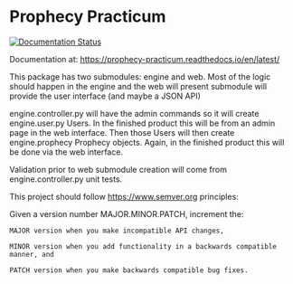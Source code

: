 # Prophecy Practicum

[![Documentation Status](https://readthedocs.org/projects/prophecy-practicum/badge/?version=latest)](https://prophecy-practicum.readthedocs.io/en/latest/?badge=latest)

Documentation at: https://prophecy-practicum.readthedocs.io/en/latest/

This package has two submodules: engine and web. Most of the logic should happen in the engine and the web will present submodule will provide the user interface (and maybe a JSON API)

engine.controller.py will have the admin commands so it will create engine.user.py Users. In the finished product this will be from an admin page in the web interface. Then those Users will then create engine.prophecy Prophecy objects. Again, in the finished product this will be done via the web interface.

Validation prior to web submodule creation will come from engine.controller.py unit tests. 

This project should follow https://www.semver.org principles:

Given a version number MAJOR.MINOR.PATCH, increment the:

    MAJOR version when you make incompatible API changes,

    MINOR version when you add functionality in a backwards compatible manner, and

    PATCH version when you make backwards compatible bug fixes.
